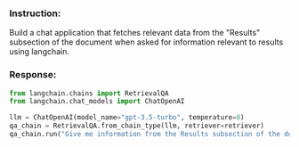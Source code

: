 ### Instruction:
Build a chat application that fetches relevant data from the "Results" subsection of the document when asked for information relevant to results using langchain.

### Response:
```python
from langchain.chains import RetrievalQA
from langchain.chat_models import ChatOpenAI

llm = ChatOpenAI(model_name="gpt-3.5-turbo", temperature=0)
qa_chain = RetrievalQA.from_chain_type(llm, retriever=retriever)
qa_chain.run("Give me information from the Results subsection of the document")
```